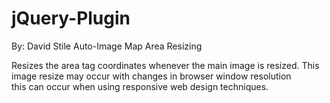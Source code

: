 jQuery-Plugin
=============

By: David Stile
Auto-Image Map Area Resizing

Resizes the area tag coordinates whenever the main image is resized. 
This image resize may occur with changes in browser window resolution  
this can occur when using responsive web design techniques.
